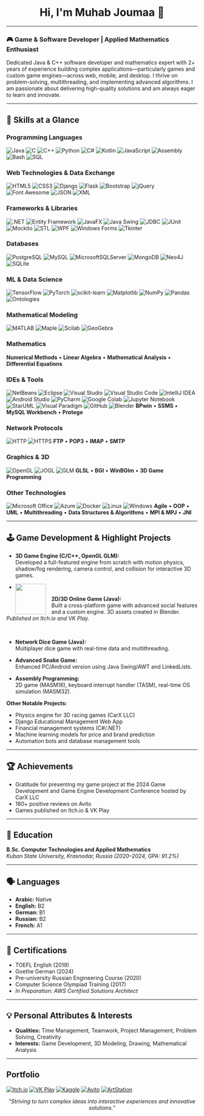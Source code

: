 <h1 align="center">Hi, I'm Muhab Joumaa 👋</h1>

---

### 🎮 Game & Software Developer | Applied Mathematics Enthusiast

Dedicated Java & C++ software developer and mathematics expert with 2+ years of experience building complex applications—particularly games and custom game engines—across web, mobile, and desktop. I thrive on problem-solving, multithreading, and implementing advanced algorithms. I am passionate about delivering high-quality solutions and am always eager to learn and innovate.

---

## 🚀 Skills at a Glance

### Programming Languages
![Java](https://img.shields.io/badge/Java-%23ED8B00.svg?style=for-the-badge&logo=openjdk&logoColor=white)
![C](https://img.shields.io/badge/C-%2300599C.svg?style=for-the-badge&logo=c&logoColor=white)
![C++](https://img.shields.io/badge/C++-%2300599C.svg?style=for-the-badge&logo=c%2B%2B&logoColor=white)
![Python](https://img.shields.io/badge/Python-3670A0?style=for-the-badge&logo=python&logoColor=ffdd54)
![C#](https://img.shields.io/badge/C%23-%23239120.svg?style=for-the-badge&logo=csharp&logoColor=white)
![Kotlin](https://img.shields.io/badge/Kotlin-%237F52FF.svg?style=for-the-badge&logo=kotlin&logoColor=white)
![JavaScript](https://img.shields.io/badge/JavaScript-%23323330.svg?style=for-the-badge&logo=javascript&logoColor=%23F7DF1E)
![Assembly](https://img.shields.io/badge/Assembly-%23000000.svg?style=for-the-badge&logo=assemblyscript&logoColor=white)
![Bash](https://img.shields.io/badge/Bash-%23121011.svg?style=for-the-badge&logo=gnu-bash&logoColor=white)
![SQL](https://img.shields.io/badge/SQL-%2307405e.svg?style=for-the-badge&logo=postgresql&logoColor=white)

### Web Technologies & Data Exchange
![HTML5](https://img.shields.io/badge/HTML5-%23E34F26.svg?style=for-the-badge&logo=html5&logoColor=white)
![CSS3](https://img.shields.io/badge/CSS3-%231572B6.svg?style=for-the-badge&logo=css3&logoColor=white)
![Django](https://img.shields.io/badge/Django-%23092E20.svg?style=for-the-badge&logo=django&logoColor=white)
![Flask](https://img.shields.io/badge/Flask-%23000.svg?style=for-the-badge&logo=flask&logoColor=white)
![Bootstrap](https://img.shields.io/badge/Bootstrap-%238511FA.svg?style=for-the-badge&logo=bootstrap&logoColor=white)
![jQuery](https://img.shields.io/badge/jQuery-%230769AD.svg?style=for-the-badge&logo=jquery&logoColor=white)
![Font Awesome](https://img.shields.io/badge/Font_Awesome-%23538DD7.svg?style=for-the-badge&logo=fontawesome&logoColor=white)
![JSON](https://img.shields.io/badge/JSON-%23000000.svg?style=for-the-badge&logo=json&logoColor=white)
![XML](https://img.shields.io/badge/XML-%23e34c26.svg?style=for-the-badge&logo=xml&logoColor=white)

### Frameworks & Libraries
![.NET](https://img.shields.io/badge/.NET-5C2D91?style=for-the-badge&logo=.net&logoColor=white)
![Entity Framework](https://img.shields.io/badge/Entity_Framework-5C2D91?style=for-the-badge&logo=.net&logoColor=white)
![JavaFX](https://img.shields.io/badge/JavaFX-%23ED8B00.svg?style=for-the-badge&logo=openjdk&logoColor=white)
![Java Swing](https://img.shields.io/badge/Java_Swing-%23ED8B00.svg?style=for-the-badge&logo=openjdk&logoColor=white)
![JDBC](https://img.shields.io/badge/JDBC-%23ED8B00.svg?style=for-the-badge&logo=openjdk&logoColor=white)
![JUnit](https://img.shields.io/badge/JUnit-%2325A162.svg?style=for-the-badge&logo=junit5&logoColor=white)
![Mockito](https://img.shields.io/badge/Mockito-%2325A162.svg?style=for-the-badge&logo=java&logoColor=white)
![STL](https://img.shields.io/badge/C++_STL-%2300599C.svg?style=for-the-badge&logo=c%2B%2B&logoColor=white)
![WPF](https://img.shields.io/badge/WPF-5C2D91?style=for-the-badge&logo=.net&logoColor=white)
![Windows Forms](https://img.shields.io/badge/Windows_Forms-5C2D91?style=for-the-badge&logo=.net&logoColor=white)
![Tkinter](https://img.shields.io/badge/Tkinter-3670A0?style=for-the-badge&logo=python&logoColor=ffdd54)

### Databases
![PostgreSQL](https://img.shields.io/badge/PostgreSQL-%23316192.svg?style=for-the-badge&logo=postgresql&logoColor=white)
![MySQL](https://img.shields.io/badge/MySQL-%2300758F.svg?style=for-the-badge&logo=mysql&logoColor=white)
![MicrosoftSQLServer](https://img.shields.io/badge/MS_SQL_Server-CC2927?style=for-the-badge&logo=microsoft-sql-server&logoColor=white)
![MongoDB](https://img.shields.io/badge/MongoDB-%234ea94b.svg?style=for-the-badge&logo=mongodb&logoColor=white)
![Neo4J](https://img.shields.io/badge/Neo4j-008CC1?style=for-the-badge&logo=neo4j&logoColor=white)
![SQLite](https://img.shields.io/badge/SQLite-%2307405e.svg?style=for-the-badge&logo=sqlite&logoColor=white)

### ML & Data Science
![TensorFlow](https://img.shields.io/badge/TensorFlow-%23FF6F00.svg?style=for-the-badge&logo=TensorFlow&logoColor=white)
![PyTorch](https://img.shields.io/badge/PyTorch-%23EE4C2C.svg?style=for-the-badge&logo=PyTorch&logoColor=white)
![scikit-learn](https://img.shields.io/badge/Scikit--Learn-%23F7931E.svg?style=for-the-badge&logo=scikit-learn&logoColor=white)
![Matplotlib](https://img.shields.io/badge/Matplotlib-%23ffffff.svg?style=for-the-badge&logo=Matplotlib&logoColor=black)
![NumPy](https://img.shields.io/badge/NumPy-%23013243.svg?style=for-the-badge&logo=numpy&logoColor=white)
![Pandas](https://img.shields.io/badge/Pandas-%23150458.svg?style=for-the-badge&logo=pandas&logoColor=white)
![Ontologies](https://img.shields.io/badge/Ontologies-%23FF6F00.svg?style=for-the-badge&logo=semanticweb&logoColor=white)

### Mathematical Modeling
![MATLAB](https://img.shields.io/badge/MATLAB-%23FF6F00.svg?style=for-the-badge&logo=mathworks&logoColor=white)
![Maple](https://img.shields.io/badge/Maple-%23CC0000.svg?style=for-the-badge&logoColor=white)
![Scilab](https://img.shields.io/badge/Scilab-%23CC0000.svg?style=for-the-badge&logoColor=white)
![GeoGebra](https://img.shields.io/badge/GeoGebra-%23185FA6.svg?style=for-the-badge&logoColor=white)

### Mathematics
**Numerical Methods** • **Linear Algebra** • **Mathematical Analysis** • **Differential Equations**

### IDEs & Tools
![NetBeans](https://img.shields.io/badge/NetBeans-1B6AC6.svg?style=for-the-badge&logo=apache-netbeans-ide&logoColor=white)
![Eclipse](https://img.shields.io/badge/Eclipse-FE7A16.svg?style=for-the-badge&logo=Eclipse&logoColor=white)
![Visual Studio](https://img.shields.io/badge/Visual%20Studio-5C2D91.svg?style=for-the-badge&logo=visual-studio&logoColor=white)
![Visual Studio Code](https://img.shields.io/badge/VS_Code-0078d7.svg?style=for-the-badge&logo=visual-studio-code&logoColor=white)
![IntelliJ IDEA](https://img.shields.io/badge/IntelliJ_IDEA-000000.svg?style=for-the-badge&logo=intellij-idea&logoColor=white)
![Android Studio](https://img.shields.io/badge/Android_Studio-3DDC84.svg?style=for-the-badge&logo=android-studio&logoColor=white)
![PyCharm](https://img.shields.io/badge/PyCharm-143?style=for-the-badge&logo=pycharm&logoColor=black&color=black&labelColor=green)
![Google Colab](https://img.shields.io/badge/Google_Colab-%23F9AB00.svg?style=for-the-badge&logo=google-colab&logoColor=white)
![Jupyter Notebook](https://img.shields.io/badge/Jupyter-%23FA0F00.svg?style=for-the-badge&logo=jupyter&logoColor=white)
![StarUML](https://img.shields.io/badge/StarUML-%23FF0000.svg?style=for-the-badge&logoColor=white)
![Visual Paradigm](https://img.shields.io/badge/Visual_Paradigm-%23FF0000.svg?style=for-the-badge&logoColor=white)
![GitHub](https://img.shields.io/badge/GitHub-%23121011.svg?style=for-the-badge&logo=github&logoColor=white)
![Blender](https://img.shields.io/badge/Blender-%23F5792A.svg?style=for-the-badge&logo=blender&logoColor=white)
**BPwin** • **SSMS** • **MySQL Workbench** • **Protege**

### Network Protocols
![HTTP](https://img.shields.io/badge/HTTP-%23005C9C.svg?style=for-the-badge&logoColor=white)
![HTTPS](https://img.shields.io/badge/HTTPS-%23005C9C.svg?style=for-the-badge&logoColor=white)
**FTP** • **POP3** • **IMAP** • **SMTP**

### Graphics & 3D
![OpenGL](https://img.shields.io/badge/OpenGL-%23FFFFFF.svg?style=for-the-badge&logo=opengl)
![JOGL](https://img.shields.io/badge/JOGL-%23FFFFFF.svg?style=for-the-badge&logo=opengl)
![GLM](https://img.shields.io/badge/GLM-%23FFFFFF.svg?style=for-the-badge&logo=opengl)
**GLSL** • **BGI** • **WinBGIm** • **3D Game Programming**

### Other Technologies
![Microsoft Office](https://img.shields.io/badge/MS_Office-D83B01?style=for-the-badge&logo=microsoft-office&logoColor=white)
![Azure](https://img.shields.io/badge/Azure-%230072C6.svg?style=for-the-badge&logo=microsoftazure&logoColor=white)
![Docker](https://img.shields.io/badge/Docker-%230db7ed.svg?style=for-the-badge&logo=docker&logoColor=white)
![Linux](https://img.shields.io/badge/Linux-FCC624?style=for-the-badge&logo=linux&logoColor=black)
![Windows](https://img.shields.io/badge/Windows-0078D6?style=for-the-badge&logo=windows&logoColor=white)
**Agile** • **OOP** • **UML** • **Multithreading** • **Data Structures & Algorithms** • **MPI & MPJ** • **JNI**

---

## 🕹️ Game Development & Highlight Projects

- **3D Game Engine (C/C++, OpenGL GLM):**  
  Developed a full-featured engine from scratch with motion physics, shadow/fog rendering, camera control, and collision for interactive 3D games.

- [<img src="https://the-green-one-game.s3.us-west-004.backblazeb2.com/%D0%B8%D0%B3%D1%80%D0%B0.jpg" width="80" align="left" style="margin-right: 15px;">](https://muhab-joumaa.itch.io/the-green-one)

**2D/3D Online Game (Java):**  
Built a cross-platform game with advanced social features and a custom engine. 3D assets created in Blender.  
_Published on Itch.io and VK Play._

<br clear="left"/>

- **Network Dice Game (Java):**  
  Multiplayer dice game with real-time data and multithreading.

- **Advanced Snake Game:**  
  Enhanced PC/Android version using Java Swing/AWT and LinkedLists.

- **Assembly Programming:**  
  2D game (MASM16), keyboard interrupt handler (TASM), real-time OS simulation (MASM32).

**Other Notable Projects:**
- Physics engine for 3D racing games (CarX LLC)
- Django Educational Management Web App
- Financial management systems (C#/.NET)
- Machine learning models for price and brand prediction
- Automation bots and database management tools

---

## 🏆 Achievements

- Gratitude for presenting my game project at the 2024 Game Development and Game Engine Development Conference hosted by CarX LLC
- 180+ positive reviews on Avito
- Games published on Itch.io & VK Play

---

## 📘 Education

**B.Sc. Computer Technologies and Applied Mathematics**  
*Kuban State University, Krasnodar, Russia (2020–2024, GPA: 91.2%)*

---

## 🗣️ Languages

- **Arabic:** Native
- **English:** B2
- **German:** B1
- **Russian:** B2
- **French:** A1

---

## 📜 Certifications

- TOEFL English (2019)
- Goethe German (2024)
- Pre-university Russian Engineering Course (2020)
- Computer Science Olympiad Training (2017)
- *In Preparation: AWS Certified Solutions Architect*

---

## 💡 Personal Attributes & Interests

- **Qualities:** Time Management, Teamwork, Project Management, Problem Solving, Creativity
- **Interests:** Game Development, 3D Modeling, Drawing, Mathematical Analysis

---

## Portfolio

[![Itch.io](https://img.shields.io/badge/Itch.io-%23FF0B34.svg?style=for-the-badge&logo=Itch.io&logoColor=white)](https://muhab-joumaa.itch.io)
[![VK Play](https://img.shields.io/badge/VK_Play-%230077FF.svg?style=for-the-badge&logo=vk&logoColor=white)](https://vkplay.ru/play/game/the_green_one)
[![Kaggle](https://img.shields.io/badge/Kaggle-%2320BEFF.svg?style=for-the-badge&logo=Kaggle&logoColor=white)](https://www.kaggle.com/mohabjm)
[![Avito](https://img.shields.io/badge/Avito-%2300AAFF.svg?style=for-the-badge&logoColor=white)](https://www.avito.ru/nizhniy_novgorod/predlozheniya_uslug/pomosch_po_programmirovaniyu_3411355828)
[![ArtStation](https://img.shields.io/badge/ArtStation-%2313AFF0.svg?style=for-the-badge&logo=artstation&logoColor=white)](https://muhabjoumaa.artstation.com)

<p align="center">
  <em>“Striving to turn complex ideas into interactive experiences and innovative solutions.”</em>
</p>
